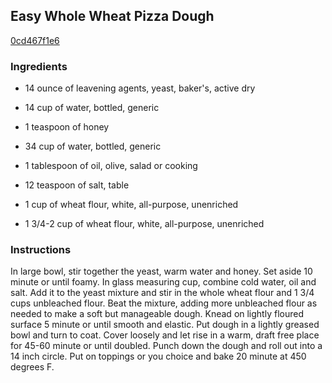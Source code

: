 ## Easy Whole Wheat Pizza Dough

[0cd467f1e6](http://www.food.com/recipe/easy-whole-wheat-pizza-dough-336305)

### Ingredients

 - 14 ounce of leavening agents, yeast, baker's, active dry

 - 14 cup of water, bottled, generic

 - 1 teaspoon of honey

 - 34 cup of water, bottled, generic

 - 1 tablespoon of oil, olive, salad or cooking

 - 12 teaspoon of salt, table

 - 1 cup of wheat flour, white, all-purpose, unenriched

 - 1 3/4-2 cup of wheat flour, white, all-purpose, unenriched

### Instructions

In large bowl, stir together the yeast, warm water and honey. Set aside 10 minute or until foamy. In glass measuring cup, combine cold water, oil and salt. Add it to the yeast mixture and stir in the whole wheat flour and 1 3/4 cups unbleached flour. Beat the mixture, adding more unbleached flour as needed to make a soft but manageable dough. Knead on lightly floured surface 5 minute or until smooth and elastic. Put dough in a lightly greased bowl and turn to coat. Cover loosely and let rise in a warm, draft free place for 45-60 minute or until doubled. Punch down the dough and roll out into a 14 inch circle. Put on toppings or you choice and bake 20 minute at 450 degrees F.